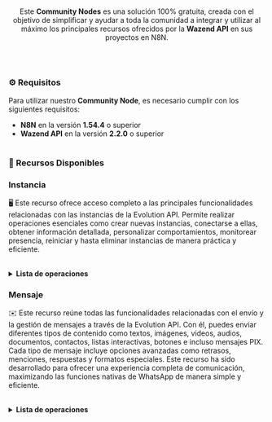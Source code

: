 <p align="center"><br>
Este <b>Community Nodes</b> es una solución 100% gratuita, creada con el objetivo de simplificar y ayudar a toda la comunidad a integrar y utilizar al máximo los principales recursos ofrecidos por la <b>Wazend API</b> en sus proyectos en N8N.
</p>
<br>

<h1></h1>

<h3>⚙️ Requisitos</h3>

Para utilizar nuestro <b>Community Node</b>, es necesario cumplir con los siguientes requisitos:  
<ul>
  <li><b>N8N</b> en la versión <b>1.54.4</b> o superior</li>
  <li><b>Wazend API</b> en la versión <b>2.2.0</b> o superior</li>
</ul>

<h1></h1>

<h3>📌 Recursos Disponibles</h3>

<h3>Instancia</h3>
<p>🖥️ Este recurso ofrece acceso completo a las principales funcionalidades relacionadas con las instancias de la Evolution API. Permite realizar operaciones esenciales como crear nuevas instancias, conectarse a ellas, obtener información detallada, personalizar comportamientos, monitorear presencia, reiniciar y hasta eliminar instancias de manera práctica y eficiente.</p>
<br>
<details>
  <summary><b>Lista de operaciones</b></summary>
  <details>
    <summary>✅ <b>Crear Instancia</b></summary>
  </details>
  <details>
    <summary>✅ <b>Generar Código QR</b></summary>
  </details>
  <details>
    <summary>✅ <b>Buscar Instancia</b></summary>
  </details>
  <details>
    <summary>✅ <b>Definir Comportamiento</b></summary>
  </details>
  <details>
    <summary>✅ <b>Definir Presencia</b></summary>
  </details>
  <details>
    <summary>✅ <b>Definir Proxy</b></summary>
  </details>
  <details>
    <summary>✅ <b>Buscar Proxy</b></summary>
  </details>
  <details>
    <summary>✅ <b>Desconectar WhatsApp</b></summary>
  </details>
  <details>
    <summary>✅ <b>Eliminar Instancia</b></summary>
  </details>
</details>

<h3>Mensaje</h3>
<p>✉️ Este recurso reúne todas las funcionalidades relacionadas con el envío y la gestión de mensajes a través de la Evolution API. Con él, puedes enviar diferentes tipos de contenido como textos, imágenes, videos, audios, documentos, contactos, listas interactivas, botones e incluso mensajes PIX. Cada tipo de mensaje incluye opciones avanzadas como retrasos, menciones, respuestas y formatos especiales. Este recurso ha sido desarrollado para ofrecer una experiencia completa de comunicación, maximizando las funciones nativas de WhatsApp de manera simple y eficiente.</p>
<br>
<details>
  <summary><b>Lista de operaciones</b></summary>
  <details>
    <summary>✅ <b>Enviar Texto</b></summary>
  </details>
  <details>
    <summary>✅ <b>Enviar Imagen</b></summary>
  </details>
  <details>
    <summary>✅ <b>Enviar Video</b></summary>
  </details>
  <details>
    <summary>✅ <b>Enviar Audio</b></summary>
  </details>
  <details>
    <summary>✅ <b>Enviar Documento</b></summary>
  </details>
  <details>
    <summary>✅ <b>Enviar Encuesta</b></summary>
  </details>
  <details>
    <summary>✅ <b>Enviar Contacto</b></summary>
  </details>
  <details>
    <summary>✅ <b>Enviar Lista</b></summary>
  </details>
  <details>
    <summary>✅ <b>Enviar Botón</b></summary>
  </details>
  <details>
    <summary>✅ <b>Enviar Pix</b></summary>
  </details>
  <details>
    <summary>✅ <b>Enviar Estado</b></summary>
  </details>
  <details>
    <summary>✅ <b>Reaccionar a Mensaje</b></summary>
  </details>
</details>
